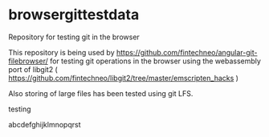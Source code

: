 # browsergittestdata
Repository for testing git in the browser

This repository is being used by https://github.com/fintechneo/angular-git-filebrowser/ for testing git operations in the browser using 
the webassembly port of libgit2 ( https://github.com/fintechneo/libgit2/tree/master/emscripten_hacks )

Also storing of large files has been tested using git LFS.

testing

abcdefghijklmnopqrst